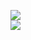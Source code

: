 [![](https://img.shields.io/badge/Made%20With-Github%20Spray-lightgrey.svg?style=for-the-badge&logo=github)](https://github.com/Annihil/github-spray#6860)  
[![](https://i.imgur.com/2DrTn0Z.gif)](https://github.com/Annihil/github-spray)